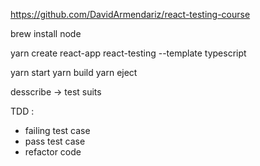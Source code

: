 https://github.com/DavidArmendariz/react-testing-course

brew install node

yarn create react-app react-testing --template typescript

yarn start
yarn build
yarn eject

desscribe -> test suits

TDD :
- failing test case 
- pass test case 
- refactor code